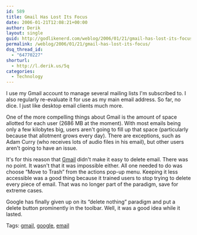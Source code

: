 ```yaml
---
id: 589
title: Gmail Has Lost Its Focus
date: 2006-01-21T12:08:21+00:00
author: Derik
layout: single
guid: http://godlikenerd.com/weblog/2006/01/21/gmail-has-lost-its-focus/
permalink: /weblog/2006/01/21/gmail-has-lost-its-focus/
dsq_thread_id:
  - "64770227"
shorturl:
  - http://l.derik.us/5q
categories:
  - Technology
---
```

I use my Gmail account to manage several mailing lists I'm subscribed to. I also regularly re-evaluate it for use as my main email address. So far, no dice. I just like desktop email clients much more.

One of the more compelling things about Gmail is the amount of space allotted for each user (2686 MB at the moment). With most emails being only a few kilobytes big, users aren't going to fill up that space (particularly because that allotment grows every day). There are exceptions, such as Adam Curry (who receives lots of audio files in his email), but other users aren't going to have an issue.

It's for this reason that [Gmail](http://www.igroupmac.org/20081110/how-to-setup-imap-for-gmail-on-your-iphone) didn't make it easy to delete email. There was no point. It wasn't that it was impossible either. All one needed to do was choose &#8220;Move to Trash&#8221; from the actions pop-up menu. Keeping it less accessible was a good thing because it trained users to stop trying to delete every piece of email. That was no longer part of the paradigm, save for extreme cases.

Google has finally given up on its &#8220;delete nothing&#8221; paradigm and put a delete button prominently in the toolbar. Well, it was a good idea while it lasted. <!-- technorati tags start -->

<p class="tag-description">
  Tags: <a href="http://tagcentral.net/tag/gmail" rel="tag">gmail</a>, <a href="http://tagcentral.net/tag/google" rel="tag">google</a>, <a href="http://tagcentral.net/tag/email" rel="tag">email</a>
</p>

<!-- technorati tags end -->